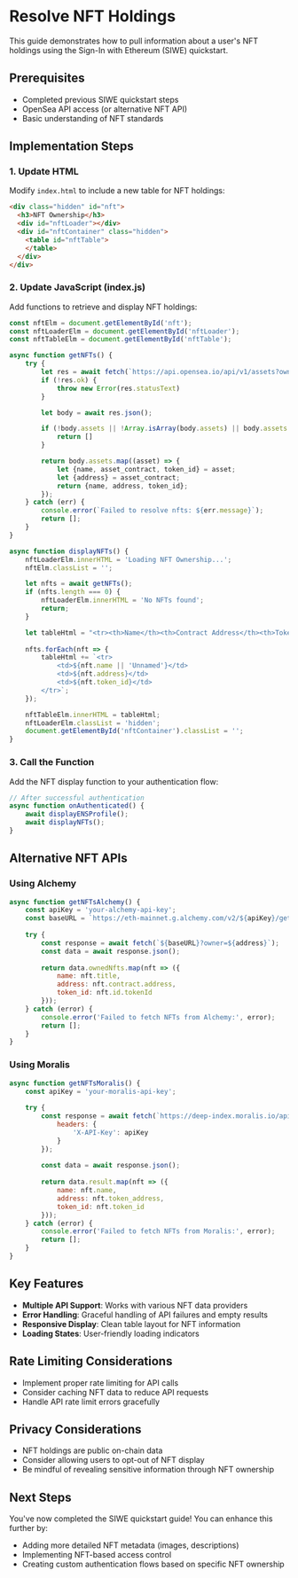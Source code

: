 # Resolve NFT Holdings

This guide demonstrates how to pull information about a user's NFT holdings using the Sign-In with Ethereum (SIWE) quickstart.

## Prerequisites

- Completed previous SIWE quickstart steps
- OpenSea API access (or alternative NFT API)
- Basic understanding of NFT standards

## Implementation Steps

### 1. Update HTML

Modify `index.html` to include a new table for NFT holdings:

```html
<div class="hidden" id="nft">
  <h3>NFT Ownership</h3>
  <div id="nftLoader"></div>
  <div id="nftContainer" class="hidden">
    <table id="nftTable">
    </table>
  </div>
</div>
```

### 2. Update JavaScript (index.js)

Add functions to retrieve and display NFT holdings:

```javascript
const nftElm = document.getElementById('nft');
const nftLoaderElm = document.getElementById('nftLoader');
const nftTableElm = document.getElementById('nftTable');

async function getNFTs() {
    try {
        let res = await fetch(`https://api.opensea.io/api/v1/assets?owner=${address}`);
        if (!res.ok) {
            throw new Error(res.statusText)
        }

        let body = await res.json();

        if (!body.assets || !Array.isArray(body.assets) || body.assets.length === 0) {
            return []
        }

        return body.assets.map((asset) => {
            let {name, asset_contract, token_id} = asset;
            let {address} = asset_contract;
            return {name, address, token_id};
        });
    } catch (err) {
        console.error(`Failed to resolve nfts: ${err.message}`);
        return [];
    }
}

async function displayNFTs() {
    nftLoaderElm.innerHTML = 'Loading NFT Ownership...';
    nftElm.classList = '';

    let nfts = await getNFTs();
    if (nfts.length === 0) {
        nftLoaderElm.innerHTML = 'No NFTs found';
        return;
    }

    let tableHtml = "<tr><th>Name</th><th>Contract Address</th><th>Token ID</th></tr>";
    
    nfts.forEach(nft => {
        tableHtml += `<tr>
            <td>${nft.name || 'Unnamed'}</td>
            <td>${nft.address}</td>
            <td>${nft.token_id}</td>
        </tr>`;
    });

    nftTableElm.innerHTML = tableHtml;
    nftLoaderElm.classList = 'hidden';
    document.getElementById('nftContainer').classList = '';
}
```

### 3. Call the Function

Add the NFT display function to your authentication flow:

```javascript
// After successful authentication
async function onAuthenticated() {
    await displayENSProfile();
    await displayNFTs();
}
```

## Alternative NFT APIs

### Using Alchemy

```javascript
async function getNFTsAlchemy() {
    const apiKey = 'your-alchemy-api-key';
    const baseURL = `https://eth-mainnet.g.alchemy.com/v2/${apiKey}/getNFTs/`;
    
    try {
        const response = await fetch(`${baseURL}?owner=${address}`);
        const data = await response.json();
        
        return data.ownedNfts.map(nft => ({
            name: nft.title,
            address: nft.contract.address,
            token_id: nft.id.tokenId
        }));
    } catch (error) {
        console.error('Failed to fetch NFTs from Alchemy:', error);
        return [];
    }
}
```

### Using Moralis

```javascript
async function getNFTsMoralis() {
    const apiKey = 'your-moralis-api-key';
    
    try {
        const response = await fetch(`https://deep-index.moralis.io/api/v2/${address}/nft`, {
            headers: {
                'X-API-Key': apiKey
            }
        });
        
        const data = await response.json();
        
        return data.result.map(nft => ({
            name: nft.name,
            address: nft.token_address,
            token_id: nft.token_id
        }));
    } catch (error) {
        console.error('Failed to fetch NFTs from Moralis:', error);
        return [];
    }
}
```

## Key Features

- **Multiple API Support**: Works with various NFT data providers
- **Error Handling**: Graceful handling of API failures and empty results
- **Responsive Display**: Clean table layout for NFT information
- **Loading States**: User-friendly loading indicators

## Rate Limiting Considerations

- Implement proper rate limiting for API calls
- Consider caching NFT data to reduce API requests
- Handle API rate limit errors gracefully

## Privacy Considerations

- NFT holdings are public on-chain data
- Consider allowing users to opt-out of NFT display
- Be mindful of revealing sensitive information through NFT ownership

## Next Steps

You've now completed the SIWE quickstart guide! You can enhance this further by:
- Adding more detailed NFT metadata (images, descriptions)
- Implementing NFT-based access control
- Creating custom authentication flows based on specific NFT ownership